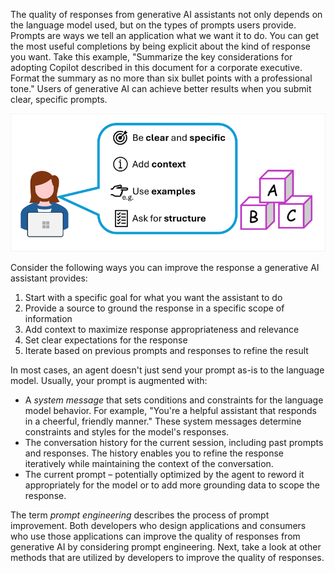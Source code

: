 The quality of responses from generative AI assistants not only depends on the language model used, but on the types of prompts users provide. Prompts are ways we tell an application what we want it to do. You can get the most useful completions by being explicit about the kind of response you want. Take this example, "Summarize the key considerations for adopting Copilot described in this document for a corporate executive. Format the summary as no more than six bullet points with a professional tone." Users of generative AI can achieve better results when you submit clear, specific prompts.

![A screenshot of the considerations for improving a copilot response that corresponds with the numbered list below.](../media/writing-prompts.png)

Consider the following ways you can improve the response a generative AI assistant provides:

1. Start with a specific goal for what you want the assistant to do
2. Provide a source to ground the response in a specific scope of information
3. Add context to maximize response appropriateness and relevance
4. Set clear expectations for the response
5. Iterate based on previous prompts and responses to refine the result

In most cases, an agent doesn't just send your prompt as-is to the language model. Usually, your prompt is augmented with:
- A *system message* that sets conditions and constraints for the language model behavior. For example, "You're a helpful assistant that responds in a cheerful, friendly manner." These system messages determine constraints and styles for the model's responses.
- The conversation history for the current session, including past prompts and responses. The history enables you to refine the response iteratively while maintaining the context of the conversation.
- The current prompt – potentially optimized by the agent to reword it appropriately for the model or to add more grounding data to scope the response.

The term *prompt engineering* describes the process of prompt improvement. Both developers who design applications and consumers who use those applications can improve the quality of responses from generative AI by considering prompt engineering. Next, take a look at other methods that are utilized by developers to improve the quality of responses.  
